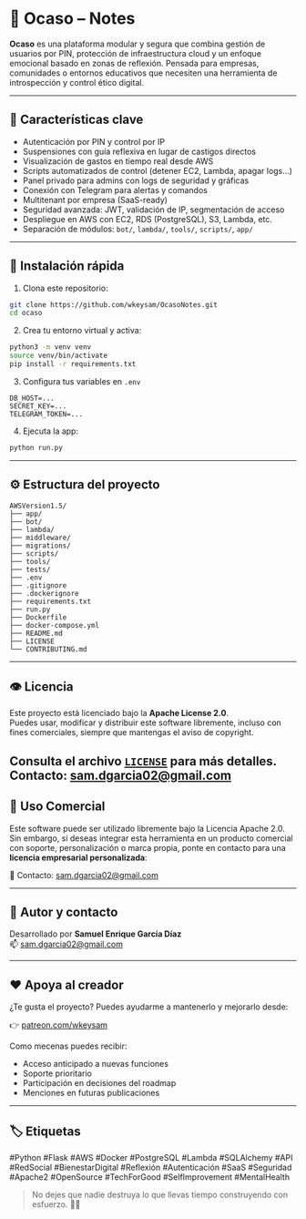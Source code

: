 # 🌅 Ocaso – Notes

**Ocaso** es una plataforma modular y segura que combina gestión de usuarios por PIN, protección de infraestructura cloud y un enfoque emocional basado en zonas de reflexión. Pensada para empresas, comunidades o entornos educativos que necesiten una herramienta de introspección y control ético digital.

---

## 🧠 Características clave

- Autenticación por PIN y control por IP
- Suspensiones con guía reflexiva en lugar de castigos directos
- Visualización de gastos en tiempo real desde AWS
- Scripts automatizados de control (detener EC2, Lambda, apagar logs…)
- Panel privado para admins con logs de seguridad y gráficas
- Conexión con Telegram para alertas y comandos
- Multitenant por empresa (SaaS-ready)
- Seguridad avanzada: JWT, validación de IP, segmentación de acceso
- Despliegue en AWS con EC2, RDS (PostgreSQL), S3, Lambda, etc.
- Separación de módulos: `bot/`, `lambda/`, `tools/`, `scripts/`, `app/`

---

## 🚀 Instalación rápida

1. Clona este repositorio:

```bash
git clone https://github.com/wkeysam/OcasoNotes.git
cd ocaso
```

2. Crea tu entorno virtual y activa:

```bash
python3 -m venv venv
source venv/bin/activate
pip install -r requirements.txt
```

3. Configura tus variables en `.env`

```env
DB_HOST=...
SECRET_KEY=...
TELEGRAM_TOKEN=...
```

4. Ejecuta la app:

```bash
python run.py
```

---

## ⚙️ Estructura del proyecto

```
AWSVersion1.5/
├── app/
├── bot/
├── lambda/
├── middleware/
├── migrations/
├── scripts/
├── tools/
├── tests/
├── .env
├── .gitignore
├── .dockerignore
├── requirements.txt
├── run.py
├── Dockerfile
├── docker-compose.yml
├── README.md
├── LICENSE
└── CONTRIBUTING.md
```

---

## 👁️ Licencia

Este proyecto está licenciado bajo la **Apache License 2.0**.  
Puedes usar, modificar y distribuir este software libremente, incluso con fines comerciales, siempre que mantengas el aviso de copyright.

Consulta el archivo [`LICENSE`](LICENSE) para más detalles.
Contacto: sam.dgarcia02@gmail.com
---

## 💼 Uso Comercial

Este software puede ser utilizado libremente bajo la Licencia Apache 2.0.  
Sin embargo, si deseas integrar esta herramienta en un producto comercial con soporte, personalización o marca propia, ponte en contacto para una **licencia empresarial personalizada**:

📩 Contacto: [sam.dgarcia02@gmail.com](mailto:sam.dgarcia02@gmail.com)

---

## 🤝 Autor y contacto

Desarrollado por **Samuel Enrique García Díaz**  
📫 [sam.dgarcia02@gmail.com](mailto:sam.dgarcia02@gmail.com)

---

## ❤️ Apoya al creador

¿Te gusta el proyecto? Puedes ayudarme a mantenerlo y mejorarlo desde:

👉 [patreon.com/wkeysam](https://patreon.com/wkeysam)

Como mecenas puedes recibir:
- Acceso anticipado a nuevas funciones
- Soporte prioritario
- Participación en decisiones del roadmap
- Menciones en futuras publicaciones

---

## 🏷️ Etiquetas

#Python #Flask #AWS #Docker #PostgreSQL #Lambda #SQLAlchemy #API  
#RedSocial #BienestarDigital #Reflexión #Autenticación #SaaS #Seguridad  
#Apache2 #OpenSource #TechForGood #SelfImprovement #MentalHealth

> No dejes que nadie destruya lo que llevas tiempo construyendo con esfuerzo. 💪🏽

